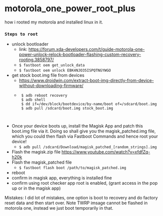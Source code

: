 # motorola_one_power_root_plus
how i rooted my motorola and installed linux in it.


### `Steps to root`
- unlock bootloader
  - link: https://forum.xda-developers.com/t/guide-motorola-one-power-unlock-relock-bootloader-flashing-custom-recovery-rooting.3858797/ 
  - `$ fastboot oem get_unlock_data`
  - `$ fastboot oem unlock EBK4NJO35ISPQTNGYWGO`
- get stock boot.img file from devices
  - https://www.droidwin.com/extract-boot-img-directly-from-device-without-downloading-firmware/
  - ```
     $ adb reboot recovery
     $ adb shell
     $ dd if=/dev/block/bootdevice/by-name/boot of=/sdcard/boot.img
     $ adb pull /sdcard/boot.img stock_boot.img
     
   ```
 - Once your device boots up, install the Magisk App and patch this boot.img file via it. Doing so shall give you the magisk_patched.img file, which you could then flash via Fastboot Commands and hence root your device!
   - `$ adb pull /sdcard/Download/magisk_patched_[random_strings].img`
 - Flash the magisk.zip file https://www.youtube.com/watch?v=xfdfZq-h20k
 - Flash the magisk_patched file
   - `$ fastboot flash boot /path/to/magisk_patched.img`
 - reboot
 - confirm in magisk app, everything is installed fine
 - confirm using root checker app root is enabled, (grant access in the pop up or in the magisk app)

Mistakes:
I did lot of mistakes, one option is boot to recovery and do factory reset data and then start over.
Note TWRP imsage cannot be flashed in motorola one, instead we just boot temporarily in that.
